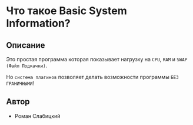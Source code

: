 # Что такое Basic System Information?
## Описание
Это простая программа которая показывает нагрузку на `CPU`, `RAM` и `SWAP (Файл Подкачки)`.

Но `система плагинов` позволяет делать возможности программы `БЕЗ ГРАНИЧНЫМИ`!
## Автор
- Роман Слабицкий 
